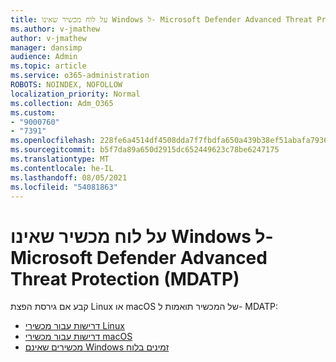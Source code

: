 ```yaml
---
title: על לוח מכשיר שאינו Windows ל- Microsoft Defender Advanced Threat Protection (MDATP)
ms.author: v-jmathew
author: v-jmathew
manager: dansimp
audience: Admin
ms.topic: article
ms.service: o365-administration
ROBOTS: NOINDEX, NOFOLLOW
localization_priority: Normal
ms.collection: Adm_O365
ms.custom:
- "9000760"
- "7391"
ms.openlocfilehash: 228fe6a4514df4508dda7f7fbdfa650a439b38ef51abafa7936afa4ecfd54e04
ms.sourcegitcommit: b5f7da89a650d2915dc652449623c78be6247175
ms.translationtype: MT
ms.contentlocale: he-IL
ms.lasthandoff: 08/05/2021
ms.locfileid: "54081863"
---
```

# <a name="onboard-a-non-windows-device-to-microsoft-defender-advanced-threat-protection-mdatp"></a>על לוח מכשיר שאינו Windows ל- Microsoft Defender Advanced Threat Protection (MDATP)

קבע אם גירסת הפצת Linux או macOS של המכשיר תואמות ל- MDATP:

- [דרישות עבור מכשירי Linux](https://go.microsoft.com/fwlink/?linkid=2143462)
- [דרישות עבור מכשירי macOS](https://go.microsoft.com/fwlink/?linkid=2143461)
- [מכשירים שאינם Windows זמינים בלוח](https://go.microsoft.com/fwlink/?linkid=2143628)
